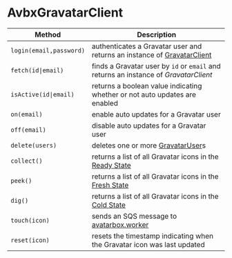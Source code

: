 # AvbxGravatarClient

|Method|Description|
|---|---|
|`login(email,password)`|authenticates a Gravatar user and returns an instance of [GravatarClient](https://github.com/mrtillman/grav.client)|
|`fetch(id\|email)`|finds a Gravatar user by `id` or `email` and returns an instance of *GravatarClient*|
|`isActive(id\|email)`|returns a boolean value indicating whether or not auto updates are enabled|
|`on(email)`|enable auto updates for a Gravatar user|
|`off(email)`|disable auto updates for a Gravatar user|
|`delete(users)`|deletes one or more [GravatarUser](https://github.com/mrtillman/avatarbox.sdk/blob/master/Domain/gravatar-user.ts)s|
|`collect()`|returns a list of all Gravatar icons in the [Ready State](https://github.com/mrtillman/avatarbox.sdk/wiki/Glossary#ready-state)|
|`peek()`|returns a list of all Gravatar icons in the [Fresh State](https://github.com/mrtillman/avatarbox.sdk/wiki/Glossary#fresh-state)|
|`dig()`|returns a list of all Gravatar icons in the [Cold State](https://github.com/mrtillman/avatarbox.sdk/wiki/Glossary#cold-state)|
|`touch(icon)`|sends an SQS message to [avatarbox.worker](https://github.com/mrtillman/avatarbox.worker)|
|`reset(icon)`|resets the timestamp indicating when the Gravatar icon was last updated |